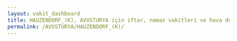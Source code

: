 ```yaml
---
layout: vakit_dashboard
title: HAUZENDORF_(K), AVUSTURYA için iftar, namaz vakitleri ve hava durumu - ilçe/eyalet seç
permalink: /AVUSTURYA/HAUZENDORF_(K)/
---
```


<script type="text/javascript">
  var GLOBAL_COUNTRY = 'AVUSTURYA';
  var GLOBAL_CITY = 'HAUZENDORF_(K)';
  var GLOBAL_STATE = '';
  var lat = 72;
  var lon = 21;
</script>
